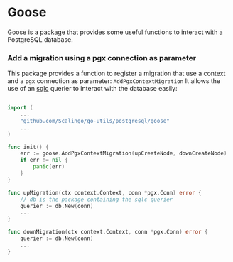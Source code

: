 # Goose

Goose is a package that provides some useful functions to interact with a PostgreSQL database.

### Add a migration using a pgx connection as parameter

This package provides a function to register a migration that use a context and a `pgx` connection as parameter: `AddPgxContextMigration`
It allows the use of an [sqlc](https://sqlc.dev/) querier to interact with the database easily:

```go

import (
    ...
    "github.com/Scalingo/go-utils/postgresql/goose"
    ...
)

func init() {
	err := goose.AddPgxContextMigration(upCreateNode, downCreateNode)
	if err != nil {
		panic(err)
	}
}

func upMigration(ctx context.Context, conn *pgx.Conn) error {
    // db is the package containing the sqlc querier
    querier := db.New(conn)
    ...
}

func downMigration(ctx context.Context, conn *pgx.Conn) error {
    querier := db.New(conn)
    ...
}

```
